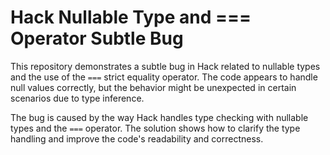# Hack Nullable Type and === Operator Subtle Bug

This repository demonstrates a subtle bug in Hack related to nullable types and the use of the `===` strict equality operator. The code appears to handle null values correctly, but the behavior might be unexpected in certain scenarios due to type inference.

The bug is caused by the way Hack handles type checking with nullable types and the `===` operator.  The solution shows how to clarify the type handling and improve the code's readability and correctness.  